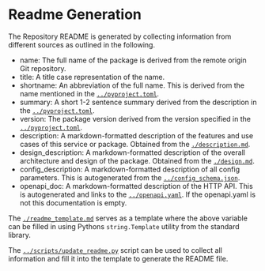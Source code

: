 <!--
 Copyright 2021 - 2025 Universität Tübingen, DKFZ, EMBL, and Universität zu Köln
 for the German Human Genome-Phenome Archive (GHGA)

 Licensed under the Apache License, Version 2.0 (the "License");
 you may not use this file except in compliance with the License.
 You may obtain a copy of the License at

     http://www.apache.org/licenses/LICENSE-2.0

 Unless required by applicable law or agreed to in writing, software
 distributed under the License is distributed on an "AS IS" BASIS,
 WITHOUT WARRANTIES OR CONDITIONS OF ANY KIND, either express or implied.
 See the License for the specific language governing permissions and
 limitations under the License.

-->

# Readme Generation

The Repository README is generated by collecting information from different sources as
outlined in the following.

- name: The full name of the package is derived from the remote origin Git repository.
- title: A title case representation of the name.
- shortname: An abbreviation of the full name. This is derived from the name mentioned
  in the [`../pyproject.toml`](../pyproject.toml).
- summary: A short 1-2 sentence summary derived from the description in the
  [`../pyproject.toml`](../pyproject.toml).
- version: The package version derived from the version specified in the
  [`../pyproject.toml`](../pyproject.toml).
- description: A markdown-formatted description of the features and use cases of this
  service or package. Obtained from the [`./description.md`](./description.md).
- design_description: A markdown-formatted description of the overall architecture and
  design of the package. Obtained from the [`./design.md`](./design.md).
- config_description: A markdown-formatted description of all config parameters.
  This is autogenerated from the [`../config_schema.json`](../config_schema.json).
- openapi_doc: A markdown-formatted description of the HTTP API. This is autogenerated
  and links to the [`../openapi.yaml`](../openapi.yaml). If the openapi.yaml is not
  this documentation is empty.

The [`./readme_template.md`](./readme_template.md) serves as a template where the
above variable can be filled in using Pythons `string.Template` utility from the
standard library.

The [`../scripts/update_readme.py`](../scripts/update_readme.py) script can be used to
collect all information and fill it into the template to generate the README file.
